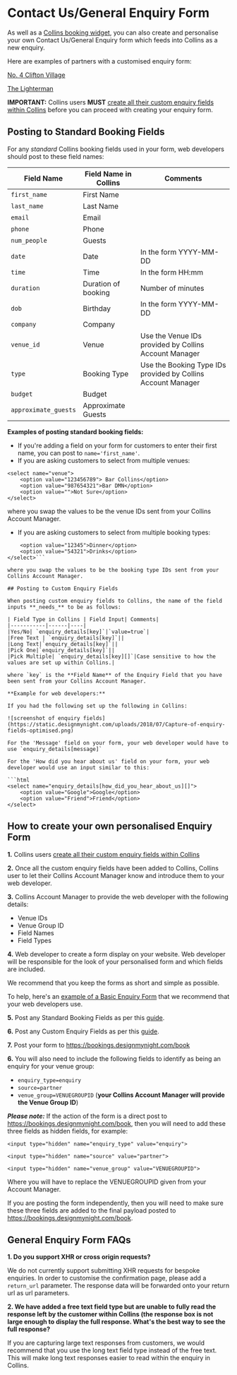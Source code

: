 # Contact Us/General Enquiry Form
As well as a [Collins booking widget](http://developers.designmynight.com/collins/booking-widget/), you can also create and personalise your own Contact Us/General Enquiry form which feeds into Collins as a new enquiry. 

Here are examples of partners with a customised enquiry form: 

[No. 4 Clifton Village](https://www.no4cliftonvillage.co.uk/contact-us/)

[The Lighterman](https://thelighterman.co.uk/private-hire/)

**IMPORTANT:** Collins users **MUST** [create all their custom enquiry fields within Collins](https://collins.uservoice.com/knowledgebase/articles/1867342-venue-group-enquiries) before you can proceed with creating your enquiry form. 

## Posting to Standard Booking Fields

For any _standard_ Collins booking fields used in your form, web developers should post to these field names:

| Field Name | Field Name in Collins|Comments|
|-----------|------|------|
|`first_name`| First Name||
|`last_name` | Last Name||
|`email`| Email ||
|`phone`| Phone||
|`num_people`| Guests|
|`date`| Date| In the form YYYY-MM-DD|
|`time`| Time| In the form HH:mm|
|`duration`| Duration of booking| Number of minutes |
|`dob`| Birthday| In the form YYYY-MM-DD |
|`company`| Company| |
|`venue_id`| Venue| Use the Venue IDs provided by Collins Account Manager |
|`type`| Booking Type|Use the Booking Type IDs provided by Collins Account Manager|
|`budget`| Budget||
|`approximate_guests`| Approximate Guests||

**Examples of posting standard booking fields:**

* If you're adding a field on your form for customers to enter their first name, you can post to `name='first_name'`.
* If you are asking customers to select from multiple venues: 

```
<select name="venue">
    <option value="123456789"> Bar Collins</option>
    <option value="987654321">Bar DMN</option>
    <option value="">Not Sure</option>
</select>
```
where you swap the values to be the venue IDs sent from your Collins Account Manager. 

*  If you are asking customers to select from multiple booking types: 

```<select name="type">
    <option value="12345">Dinner</option>
    <option value="54321">Drinks</option>
</select>```

where you swap the values to be the booking type IDs sent from your Collins Account Manager. 

## Posting to Custom Enquiry Fields

When posting custom enquiry fields to Collins, the name of the field inputs **_needs_** to be as follows:

| Field Type in Collins | Field Input| Comments|
|-----------|------|----|
|Yes/No| `enquiry_details[key]`|`value=true`|
|Free Text | `enquiry_details[key]`||
|Long Text|`enquiry_details[key]`||
|Pick One|`enquiry_details[key]`||
|Pick Multiple| `enquiry_details[key][]`|Case sensitive to how the values are set up within Collins.|

where `key` is the **Field Name** of the Enquiry Field that you have been sent from your Collins Account Manager.  

**Example for web developers:** 

If you had the following set up the following in Collins:

![screenshot of enquiry fields](https://static.designmynight.com/uploads/2018/07/Capture-of-enquiry-fields-optimised.png)

For the 'Message' field on your form, your web developer would have to use `enquiry_details[message]`

For the 'How did you hear about us' field on your form, your web developer would use an input similar to this:

```html
<select name="enquiry_details[how_did_you_hear_about_us][]">
    <option value="Google">Google</option>
    <option value="Friend">Friend</option>
</select>
```

## How to create your own personalised Enquiry Form

**1.** Collins users [create all their custom enquiry fields within Collins](https://collins.uservoice.com/knowledgebase/articles/1867342-venue-group-enquiries)

**2.** Once all the custom enquiry fields have been added to Collins, Collins user to let their Collins Account Manager know and introduce them to your web developer. 

**3.** Collins Account Manager to provide the web developer with the following details:

* Venue IDs
* Venue Group ID
* Field Names
* Field Types

**4.** Web developer to create a form display on your website. Web developer will be responsible for the look of your personalised form and which fields are included.

We recommend that you keep the forms as short and simple as possible. 

To help, here's an [example of a Basic Enquiry Form](https://docs.google.com/document/d/1syIG0kFEEzoD9FfDQkNHAp6wD5ZrNZhP4IW56Zkfyys/edit) that we recommend that your web developers use.

**5.** Post any Standard Booking Fields as per this [guide](http://developers.designmynight.com/collins/general-enquiry-form/#posting-to-standard-booking-fields). 

**6.** Post any Custom Enquiry Fields as per this [guide](http://developers.designmynight.com/collins/general-enquiry-form/#posting-to-custom-enquiry-fields). 

**7.** Post your form to https://bookings.designmynight.com/book

**6.** You will also need to include the following fields to identify as being an enquiry for your venue group:

* `enquiry_type=enquiry`
* `source=partner`
* `venue_group=VENUEGROUPID` (**your Collins Account Manager will provide the Venue Group ID**)

**_Please note:_**  If the action of the form is a direct post to https://bookings.designmynight.com/book, then you will need to add these three fields as hidden fields, for example: 

```<input type="hidden" name="enquiry_type" value="enquiry">```

```<input type="hidden" name="source" value="partner">```

```<input type="hidden" name="venue_group" value="VENUEGROUPID">```

Where you will have to replace the VENUEGROUPID given from your Account Manager. 

If you are posting the form independently, then you will need to make sure these three fields are added to the final payload posted to https://bookings.designmynight.com/book.

## General Enquiry Form FAQs

**1. Do you support XHR or cross origin requests?**

We do not currently support submitting XHR requests for  bespoke enquiries. In order to customise the confirmation page, please add a `return_url` parameter. The response data will be forwarded onto your return url as url parameters.

**2. We have added a free text field type but are unable to fully read the response left by the customer within Collins (the response box is not large enough to display the full response. What's the best way to see the full response?**

If you are capturing large text responses from customers, we would recommend that you use the long text field type instead of the free text. This will make long text responses easier to read within the enquiry in Collins. 
